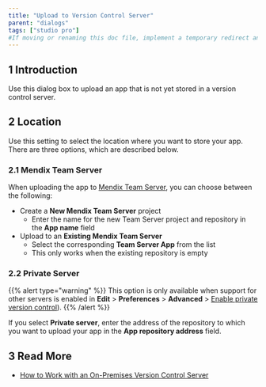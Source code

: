 ```yaml
---
title: "Upload to Version Control Server"
parent: "dialogs"
tags: ["studio pro"]
#If moving or renaming this doc file, implement a temporary redirect and let the respective team know they should update the URL in the product. See Mapping to Products for more details.
---
```


## 1 Introduction

Use this dialog box to upload an app that is not yet stored in a version control server.

## 2 Location

Use this setting to select the location where you want to store your app. There are three options, which are described below.

### 2.1 Mendix Team Server

When uploading the app to [Mendix Team Server](/developerportal/develop/team-server), you can choose between the following:

* Create a **New Mendix Team Server** project
	* Enter the name for the new Team Server project and repository in the **App name** field
* Upload to an **Existing Mendix Team Server**
	* Select the corresponding **Team Server App** from the list
	* This only works when the existing repository is empty

### 2.2 Private Server

{{% alert type="warning" %}}
This option is only available when support for other servers is enabled in **Edit** > **Preferences** > **Advanced** > [Enable private version control](preferences-dialog#enable)).
{{% /alert %}}

If you select **Private server**, enter the address of the repository to which you want to upload your app in the **App repository address** field.

## 3 Read More

* [How to Work with an On-Premises Version Control Server](/howto/collaboration-requirements-management/on-premises-svn-howto)
